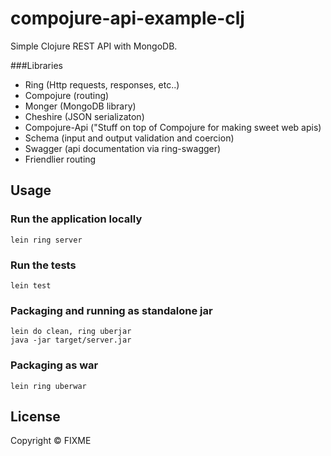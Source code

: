 # compojure-api-example-clj

Simple Clojure REST API with MongoDB.

###Libraries

- Ring (Http requests, responses, etc..)
- Compojure (routing)
- Monger (MongoDB library)
- Cheshire (JSON serializaton) 
- Compojure-Api ("Stuff on top of Compojure for making sweet web apis)
 - Schema (input and output validation and coercion)
 - Swagger (api documentation via ring-swagger)
 - Friendlier routing

## Usage

### Run the application locally

`lein ring server`

### Run the tests

`lein test`

### Packaging and running as standalone jar

```
lein do clean, ring uberjar
java -jar target/server.jar
```

### Packaging as war

`lein ring uberwar`

## License

Copyright ©  FIXME
